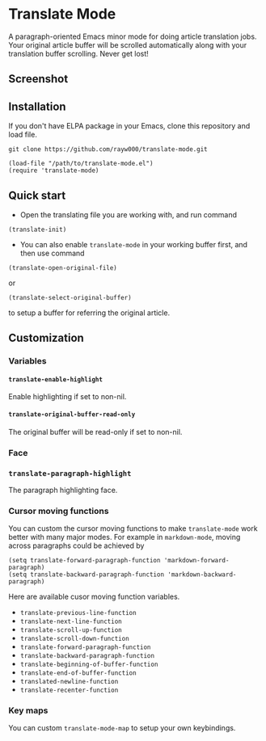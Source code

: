 Translate Mode
==============================
A paragraph-oriented Emacs minor mode for doing article translation jobs. Your original article buffer will be scrolled automatically along with your translation buffer scrolling. Never get lost!

## Screenshot

## Installation

If you don't have ELPA package in your Emacs, clone this repository and load file.
```shell
git clone https://github.com/rayw000/translate-mode.git
```

```emacs-lisp
(load-file "/path/to/translate-mode.el")
(require 'translate-mode)
```

## Quick start

* Open the translating file you are working with, and run command
```emacs-lisp
(translate-init)
``` 

* You can also enable `translate-mode` in your working buffer first, and then use command
```emacs-lisp
(translate-open-original-file)
```
or
```emacs-lisp
(translate-select-original-buffer)
```
to setup a buffer for referring the original article.

## Customization

### Variables

#### `translate-enable-highlight`

Enable highlighting if set to non-nil.

#### `translate-original-buffer-read-only`

The original buffer will be read-only if set to non-nil.

### Face

### `translate-paragraph-highlight`
The paragraph highlighting face.

### Cursor moving functions

You can custom the cursor moving functions to make `translate-mode` work better with many major modes. For example in `markdown-mode`, moving across paragraphs could be achieved by

```emacs-lisp
(setq translate-forward-paragraph-function 'markdown-forward-paragraph)
(setq translate-backward-paragraph-function 'markdown-backward-paragraph)
```

Here are available cusor moving function variables.

* `translate-previous-line-function`
* `translate-next-line-function`
* `translate-scroll-up-function`
* `translate-scroll-down-function`
* `translate-forward-paragraph-function`
* `translate-backward-paragraph-function`
* `translate-beginning-of-buffer-function`
* `translate-end-of-buffer-function`
* `translated-newline-function`
* `translate-recenter-function`

### Key maps

You can custom `translate-mode-map` to setup your own keybindings.
